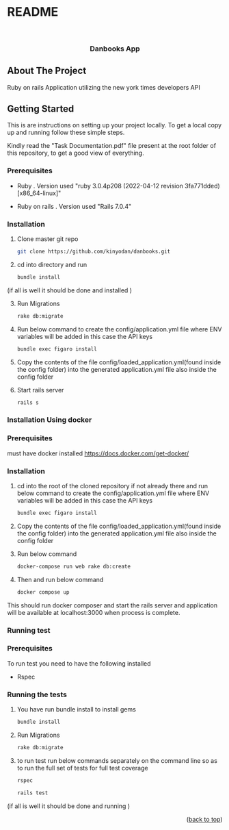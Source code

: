 # README
<!-- Improved compatibility of back to top link: See: https://github.com/othneildrew/Best-README-Template/pull/73 -->
<a name="readme-top"></a>
<!--
*** Thanks for checking out the Best-README-Template. If you have a suggestion
*** that would make this better, please fork the repo and create a pull request
*** or simply open an issue with the tag "enhancement".
*** Don't forget to give the project a star!
*** Thanks again! Now go create something AMAZING! :D
-->



<!-- PROJECT SHIELDS -->
<!--
*** I'm using markdown "reference style" links for readability.
*** Reference links are enclosed in brackets [ ] instead of parentheses ( ).
*** See the bottom of this document for the declaration of the reference variables
*** for contributors-url, forks-url, etc. This is an optional, concise syntax you may use.
*** https://www.markdownguide.org/basic-syntax/#reference-style-links
-->


<!-- PROJECT LOGO -->
<br />
<div align="center">
<h3 align="center">Danbooks App</h3>
</div>

<!-- ABOUT THE PROJECT -->
## About The Project
Ruby on rails Application utilizing the new york times developers API

<!-- GETTING STARTED -->
## Getting Started

This is are instructions on setting up your project locally.
To get a local copy up and running follow these simple steps.

Kindly read the "Task Documentation.pdf" file present at the  root folder of this repository,
to get a good view of everything.

### Prerequisites

* Ruby . Version used "ruby 3.0.4p208 (2022-04-12 revision 3fa771dded) [x86_64-linux]"
   
* Ruby on rails . Version used "Rails 7.0.4" 


### Installation
1. Clone master git repo
   ```sh
   git clone https://github.com/kinyodan/danbooks.git
   ```
2. cd into directory and run 
   ```sh
   bundle install
   ```
  (if all is well it should be done and installed )
  
3. Run Migrations 
   ```sh
   rake db:migrate 
   ```
4. Run below command to create the config/application.yml file where ENV variables will be added in this case the API keys 
   ```sh
   bundle exec figaro install 
   ```
5. Copy the contents of the file config/loaded_application.yml(found inside the config folder) into the generated application.yml file also inside the config folder   
   
6. Start rails server  
   ```sh
   rails s  
   ```
### Installation Using docker

### Prerequisites
must have docker installed 
https://docs.docker.com/get-docker/

### Installation

1.  cd into the root of the cloned repository if not already there and run below command to create the config/application.yml file where ENV variables will be added in this case the API keys 
    ```sh
    bundle exec figaro install 
    ```
2. Copy the contents of the file config/loaded_application.yml(found inside the config folder) into the generated application.yml file also inside the config folder   

3. Run below command
   ```sh
   docker-compose run web rake db:create
   ```
   
4. Then and run below command
   ```sh
   docker compose up
   ```   
   
This should run docker composer and start the rails server and application will be available at localhost:3000 when process is complete.

### Running test 

### Prerequisites

To run test you need to have the following installed
* Rspec
  
### Running the tests

1. You have run bundle install to install gems 
   ```sh
   bundle install 
   ```
2. Run Migrations 
   ```sh
   rake db:migrate 
   ```
3. to run test run below commands separately on the command line so as to run the full set of tests for full test coverage
   ```sh
   rspec 
   ```
   ```sh
   rails test 
   ```

(if all is well it should be done and running )

<p align="right">(<a href="#readme-top">back to top</a>)</p>




